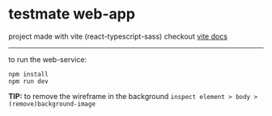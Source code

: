 # testmate web-app

project made with vite (react-typescript-sass)
checkout [vite docs](https://vitejs.dev/guide/)
***
to run the web-service:
```
npm install
npm run dev
```


**TIP:** to remove the wireframe in the background `inspect element > body > (remove)background-image`
